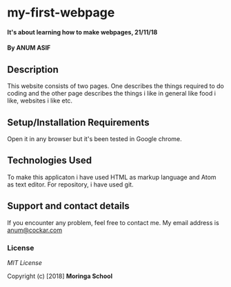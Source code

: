# my-first-webpage
#### It's about learning how to make webpages, 21/11/18
#### By **ANUM ASIF**
## Description
This website consists of two pages. One describes the things required to do coding and the other page describes the things i like in general
like food i like, websites i like etc. 
## Setup/Installation Requirements
Open it in any browser but it's been tested in Google chrome.
## Technologies Used
To make this applicaton i have used HTML as markup language and Atom as text editor. For repository, i have used git.
## Support and contact details
If you encounter any problem, feel free to contact me.
My email address is anum@cockar.com
### License
*MIT License*

Copyright (c) [2018] **Moringa School**
  
